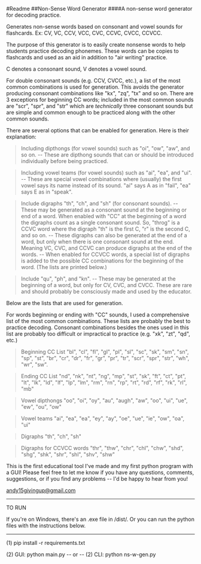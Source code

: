 #Readme
##Non-Sense Word Generator </h>
####A non-sense word generator for decoding practice.

Generates non-sense words based on consonant and vowel sounds for flashcards.
Ex: CV, VC, CCV, VCC, CVC, CCVC, CVCC, CCVCC.

The purpose of this generator is to easily create nonsense words to help students practice decoding phonemes. These words can be copies to flashcards and used as an aid in addition to "air writing" practice.

C denotes a consonant sound, V denotes a vowel sound.

For double consonant sounds (e.g. CCV, CVCC, etc.), a list of the most common combinations is used for generation. This avoids the generator producing consonant combinations like "kx", "zq", "tx" and so on. There are 3 exceptions for beginning CC words; included in the most common sounds are "scr", "spr", and "str" which are *technically* three consonant sounds but are simple and common enough to be practiced along with the other common sounds. 

There are several options that can be enabled for generation. Here is their explanation:

> Including dipthongs (for vowel sounds) such as "oi", "ow", "aw", and so on.
 -- These are dipthong sounds that can or should be introduced individually before being practiced.

> Including vowel teams (for vowel sounds) such as "ai", "ea", and "ui".
 -- These are special vowel combinations where (usually) the first vowel says its name instead of its sound. "ai" says A as in "fail", "ea" says E as in "speak".

> Include digraphs "th", "ch", and "sh" (for consonant sounds).
 -- These may be generated as a consonant sound at the beginning or end of a word. When enabled with "CC" at the beginning of a word the digraphs count as a single consonant sound. So, "throg" is a CCVC word where the digraph "th" is the first C, "r" is the second C, and so on. 
 -- These digraphs can also be generated at the end of a word, but only when there is one consonant sound at the end. Meaning VC, CVC, and CCVC can produce digraphs at the end of the words.
 -- When enabled for CCVCC words, a special list of digraphs is added to the possible CC combinations for the beginning of the word. (The lists are printed below.)

> Include "qu", "ph", and "kn".
 -- These may be generated at the beginning of a word, but only for CV, CVC, and CVCC.
 These are rare and should probably be consciously made and used by the educator. 

Below are the lists that are used for generation.

For words beginning or ending with "CC" sounds, I used a comprehensive list of the most common combinations. These lists are probably the best to practice decoding. Consonant combinations besides the ones used in this list are probably too difficult or impractical to practice (e.g. "xk", "zt", "qd", etc.)

> Beginning CC List
"bl", "cl", "fl", "gl", "pl", "sl", "sc", "sk", "sm", "sn", "sp", "st", "br", "cr", "dr", "fr", "gr", "pr", "tr", "scr", "spr", "str", "wh", "wr", "sw".

> Ending CC List
"nd", "nk", "nt", "ng", "mp", "st", "sk", "ft", "ct", "pt", "lt", "lk", "ld", "lf", "lp", "lm", "rm", "rn", "rp", "rt", "rd", "rf", "rk", "rl", "mb"

> Vowel dipthongs
"oo", "oi", "oy", "au", "augh", "aw", "oo", "ui", "ue", "ew", "ou", "ow"

> Vowel teams
"ai", "ea", "ea", "ey", "ay", "oe", "ue", "ie", "ow", "oa", "ui"

> Digraphs
"th", "ch", "sh"

> Digraphs for CCVCC words
"thr", "thw", "chr", "chl", "chw", "shd", "shg", "shk", "shr", "shl", "shv", "shw"



This is the first educational tool I've made and my first python program with a GUI! Please feel free to let me know if you have any questions, comments, suggestions, or if you find any problems -- I'd be happy to hear from you!

andy15givingup@gmail.com

----

<h>TO RUN</h>

If you're on Windows, there's an .exe file in /dist/. Or you can run the python files with the instructions below.

----------
(1) pip install -r requirements.txt

(2) GUI: python main.py
 -- or --
(2) CLI: python ns-w-gen.py
 
